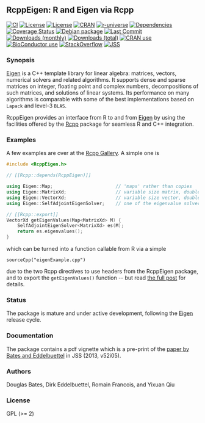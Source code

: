 ## RcppEigen: R and Eigen via Rcpp

[![CI](https://github.com/RcppCore/RcppEigen/workflows/ci/badge.svg)](https://github.com/RcppCore/RcppEigen/actions?query=workflow%3Aci)
[![License](https://img.shields.io/badge/license-GPL%20%28%3E=%202%29-brightgreen.svg?style=flat)](https://www.gnu.org/licenses/gpl-2.0.html)
[![License](https://img.shields.io/badge/license-MPL2-brightgreen.svg?style=flat)](https://www.mozilla.org/MPL/2.0/)
[![CRAN](https://www.r-pkg.org/badges/version/RcppEigen)](https://cran.r-project.org/package=RcppEigen)
[![r-universe](https://rcppcore.r-universe.dev/badges/RcppEigen)](https://rcppcore.r-universe.dev/RcppEigen)
[![Dependencies](https://tinyverse.netlify.app/badge/RcppEigen)](https://cran.r-project.org/package=RcppEigen)
[![Coverage Status](https://codecov.io/gh/RcppCore/RcppEigen/graph/badge.svg)](https://app.codecov.io/github/RcppCore/RcppEigen?branch=master)
[![Debian package](https://img.shields.io/debian/v/r-cran-rcppeigen/sid?color=brightgreen)](https://packages.debian.org/sid/r-cran-rcppeigen)
[![Last Commit](https://img.shields.io/github/last-commit/RcppCore/RcppEigen)](https://github.com/RcppCore/RcppEigen)
[![Downloads (monthly)](https://cranlogs.r-pkg.org/badges/RcppEigen?color=brightgreen)](https://www.r-pkg.org:443/pkg/RcppEigen)
[![Downloads (total)](https://cranlogs.r-pkg.org/badges/grand-total/RcppEigen?color=brightgreen)](https://www.r-pkg.org:443/pkg/RcppEigen)
[![CRAN use](https://jangorecki.gitlab.io/rdeps/RcppEigen/CRAN_usage.svg?sanitize=true)](https://cran.r-project.org/package=RcppEigen)
[![BioConductor use](https://jangorecki.gitlab.io/rdeps/RcppEigen/BioC_usage.svg?sanitize=true)](https://cran.r-project.org/package=RcppEigen)
[![StackOverflow](https://img.shields.io/badge/stackoverflow-rcpp-orange.svg)](https://stackoverflow.com/questions/tagged/rcpp)
[![JSS](https://img.shields.io/badge/JSS-10.18637%2Fjss.v052.i05-brightgreen)](https://doi.org/10.18637/jss.v052.i05)


### Synopsis

[Eigen](http://eigen.tuxfamily.org/index.php?title=Main_Page) is a C++ template library for linear algebra:
matrices, vectors, numerical solvers and related algorithms.  It supports dense and sparse
matrices on integer, floating point and complex numbers, decompositions of such matrices,
and solutions of linear systems. Its performance on many algorithms is comparable with
some of the best implementations based on `Lapack` and level-3 `BLAS`.

RcppEigen provides an interface from R to and from [Eigen](http://eigen.tuxfamily.org/index.php?title=Main_Page) by
using the facilities offered by the [Rcpp](http://dirk.eddelbuettel.com/code/rcpp.html)
package for seamless R and C++ integration.

### Examples

A few examples are over at the [Rcpp Gallery](https://gallery.rcpp.org/tags/eigen/). A simple one is

```c++
#include <RcppEigen.h>

// [[Rcpp::depends(RcppEigen)]]

using Eigen::Map;                       // 'maps' rather than copies
using Eigen::MatrixXd;                  // variable size matrix, double precision
using Eigen::VectorXd;                  // variable size vector, double precision
using Eigen::SelfAdjointEigenSolver;    // one of the eigenvalue solvers

// [[Rcpp::export]]
VectorXd getEigenValues(Map<MatrixXd> M) {
    SelfAdjointEigenSolver<MatrixXd> es(M);
    return es.eigenvalues();
}
```

which can be turned into a function callable from R via a simple

```
sourceCpp("eigenExample.cpp")
```

due to the two Rcpp directives to use headers from the RcppEigen package, and to export
the `getEigenValues()` function -- but read [the full
post](https://gallery.rcpp.org/articles/eigen-eigenvalues/) for details.


### Status

The package is mature and under active development, following the
[Eigen](http://eigen.tuxfamily.org/index.php?title=Main_Page) release cycle.

### Documentation

The package contains a pdf vignette which is a pre-print of the [paper by
Bates and Eddelbuettel](https://doi.org/10.18637/jss.v052.i05) in JSS (2013, v52i05).

### Authors

Douglas Bates, Dirk Eddelbuettel, Romain Francois, and Yixuan Qiu

### License

GPL (>= 2)
